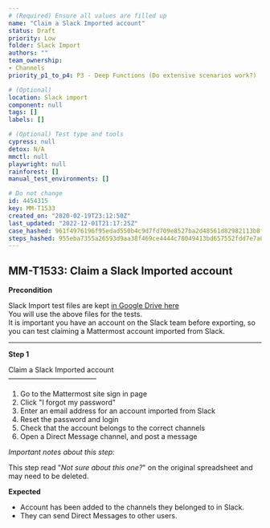```yaml
---
# (Required) Ensure all values are filled up
name: "Claim a Slack Imported account"
status: Draft
priority: Low
folder: Slack Import
authors: ""
team_ownership: 
- Channels
priority_p1_to_p4: P3 - Deep Functions (Do extensive scenarios work?)

# (Optional)
location: Slack import
component: null
tags: []
labels: []

# (Optional) Test type and tools
cypress: null
detox: N/A
mmctl: null
playwright: null
rainforest: []
manual_test_environments: []

# Do not change
id: 4454315
key: MM-T1533
created_on: "2020-02-19T23:12:50Z"
last_updated: "2022-12-01T21:17:25Z"
case_hashed: 961f4976196f95edad550b4c9d7fd709e8527ba2d48561d82982113b8f475f724bfaa2d9e96e8eead25a487e54b6f10a
steps_hashed: 955eba7355a26593d9aa38f469ce4444c78049413bd657552fdd7e7a0c00a8d59b7c4ad96c45a1447400e8cc2ba80b50
---
```


<!-- (Auto-generated) Based on frontmatter's "key" and "name" -->

## MM-T1533: Claim a Slack Imported account

**Precondition**

Slack Import test files are kept [in Google Drive here](https://drive.google.com/drive/folders/19y2KC_tcqJZa-BDucvpdmsNdBqy-UL8Q)\
You will use the above files for the tests.\
It is important you have an account on the Slack team before exporting, so you can test claiming a Mattermost account imported from Slack.

---

**Step 1**

Claim a Slack Imported account\
–––––––––––––––––––––––––

1. Go to the Mattermost site sign in page
2. Click "I forgot my password"
3. Enter an email address for an account imported from Slack
4. Reset the password and login
5. Check that the account belongs to the correct channels
6. Open a Direct Message channel, and post a message

_Important notes about this step:_

This step read "_Not sure about this one?_" on the original spreadsheet and may need to be deleted.

**Expected**

- Account has been added to the channels they belonged to in Slack.
- They can send Direct Messages to other users.
